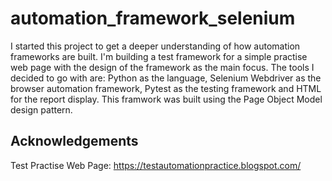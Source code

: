 # automation_framework_selenium

I started this project to get a deeper understanding of how automation frameworks are built. I'm building a test framework for a simple practise web page with the design of the framework as the main focus. The tools I decided to go with are: Python as the language, Selenium Webdriver as the browser automation framework, Pytest as the testing framework and HTML for the report display. This framwork was built using the Page Object Model design pattern.

## Acknowledgements

Test Practise Web Page: https://testautomationpractice.blogspot.com/

